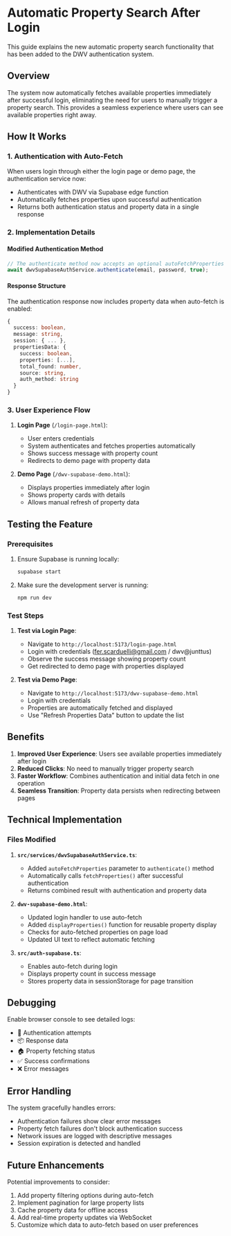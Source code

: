 # Automatic Property Search After Login

This guide explains the new automatic property search functionality that has been added to the DWV authentication system.

## Overview

The system now automatically fetches available properties immediately after successful login, eliminating the need for users to manually trigger a property search. This provides a seamless experience where users can see available properties right away.

## How It Works

### 1. Authentication with Auto-Fetch

When users login through either the login page or demo page, the authentication service now:
- Authenticates with DWV via Supabase edge function
- Automatically fetches properties upon successful authentication
- Returns both authentication status and property data in a single response

### 2. Implementation Details

#### Modified Authentication Method
```typescript
// The authenticate method now accepts an optional autoFetchProperties parameter
await dwvSupabaseAuthService.authenticate(email, password, true);
```

#### Response Structure
The authentication response now includes property data when auto-fetch is enabled:
```typescript
{
  success: boolean,
  message: string,
  session: { ... },
  propertiesData: {
    success: boolean,
    properties: [...],
    total_found: number,
    source: string,
    auth_method: string
  }
}
```

### 3. User Experience Flow

1. **Login Page** (`/login-page.html`):
   - User enters credentials
   - System authenticates and fetches properties automatically
   - Shows success message with property count
   - Redirects to demo page with property data

2. **Demo Page** (`/dwv-supabase-demo.html`):
   - Displays properties immediately after login
   - Shows property cards with details
   - Allows manual refresh of property data

## Testing the Feature

### Prerequisites
1. Ensure Supabase is running locally:
   ```bash
   supabase start
   ```

2. Make sure the development server is running:
   ```bash
   npm run dev
   ```

### Test Steps

1. **Test via Login Page**:
   - Navigate to `http://localhost:5173/login-page.html`
   - Login with credentials (fer.scarduelli@gmail.com / dwv@junttus)
   - Observe the success message showing property count
   - Get redirected to demo page with properties displayed

2. **Test via Demo Page**:
   - Navigate to `http://localhost:5173/dwv-supabase-demo.html`
   - Login with credentials
   - Properties are automatically fetched and displayed
   - Use "Refresh Properties Data" button to update the list

## Benefits

1. **Improved User Experience**: Users see available properties immediately after login
2. **Reduced Clicks**: No need to manually trigger property search
3. **Faster Workflow**: Combines authentication and initial data fetch in one operation
4. **Seamless Transition**: Property data persists when redirecting between pages

## Technical Implementation

### Files Modified

1. **`src/services/dwvSupabaseAuthService.ts`**:
   - Added `autoFetchProperties` parameter to `authenticate()` method
   - Automatically calls `fetchProperties()` after successful authentication
   - Returns combined result with authentication and property data

2. **`dwv-supabase-demo.html`**:
   - Updated login handler to use auto-fetch
   - Added `displayProperties()` function for reusable property display
   - Checks for auto-fetched properties on page load
   - Updated UI text to reflect automatic fetching

3. **`src/auth-supabase.ts`**:
   - Enables auto-fetch during login
   - Displays property count in success message
   - Stores property data in sessionStorage for page transition

## Debugging

Enable browser console to see detailed logs:
- 🔐 Authentication attempts
- 📦 Response data
- 🏠 Property fetching status
- ✅ Success confirmations
- ❌ Error messages

## Error Handling

The system gracefully handles errors:
- Authentication failures show clear error messages
- Property fetch failures don't block authentication success
- Network issues are logged with descriptive messages
- Session expiration is detected and handled

## Future Enhancements

Potential improvements to consider:
1. Add property filtering options during auto-fetch
2. Implement pagination for large property lists
3. Cache property data for offline access
4. Add real-time property updates via WebSocket
5. Customize which data to auto-fetch based on user preferences